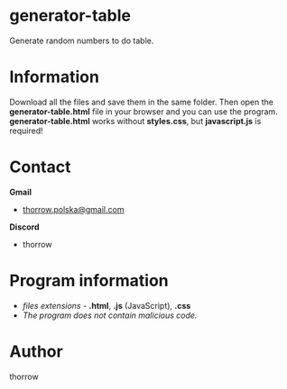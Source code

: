 # generator-table
Generate random numbers to do table.
# Information #
Download all the files and save them in the same folder. Then open the **generator-table.html** file in your browser and you can use the program. **generator-table.html** works without **styles.css**, but **javascript.js** is required!
# Contact #
**Gmail**
 - thorrow.polska@gmail.com

**Discord**
 - thorrow
# Program information #
- *files extensions* - **.html**, **.js** (JavaScript), **.css**
- *The program does not contain malicious code.*
# Author #
thorrow
